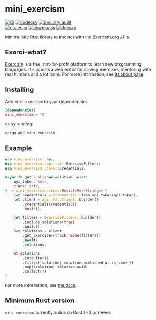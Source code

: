 # mini_exercism

[![CI](https://github.com/clechasseur/mini_exercism/actions/workflows/ci.yml/badge.svg?branch=main&event=push)](https://github.com/clechasseur/mini_exercism/actions/workflows/ci.yml) [![codecov](https://codecov.io/gh/clechasseur/mini_exercism/branch/main/graph/badge.svg?token=qSFdAkbb8U)](https://codecov.io/gh/clechasseur/mini_exercism) [![Security audit](https://github.com/clechasseur/mini_exercism/actions/workflows/audit-check.yml/badge.svg?branch=main)](https://github.com/clechasseur/mini_exercism/actions/workflows/audit-check.yml)<br/>
[![crates.io](https://img.shields.io/crates/v/mini_exercism.svg)](https://crates.io/crates/mini_exercism) [![downloads](https://img.shields.io/crates/d/mini_exercism.svg)](https://crates.io/crates/mini_exercism) [![docs.rs](https://img.shields.io/badge/docs-latest-blue.svg)](https://docs.rs/mini_exercism)

Minimalistic Rust library to interact with the [Exercism.org](https://exercism.org) APIs.

## Exerci-what?

[Exercism](https://exercism.org) is a free, not-for-profit platform to learn new programming languages. It supports a web editor for solving exercises, mentoring with real humans and a lot more. For more information, see [its about page](https://exercism.org/about).

## Installing

Add `mini_exercism` to your dependencies:

```toml
[dependencies]
mini_exercism = "0"
```

or by running:

```bash
cargo add mini_exercism
```

## Example

```rust
use mini_exercism::api;
use mini_exercism::api::v2::ExerciseFilters;
use mini_exercism::core::Credentials;

async fn get_published_solution_uuids(
    api_token: &str,
    track: &str,
) -> mini_exercism::core::Result<Vec<String>> {
    let credentials = Credentials::from_api_token(api_token);
    let client = api::v2::Client::builder()
        .credentials(credentials)
        .build();

    let filters = ExerciseFilters::builder()
        .include_solutions(true)
        .build();
    let solutions = client
        .get_exercises(track, Some(filters))
        .await?
        .solutions;

    Ok(solutions
        .into_iter()
        .filter(|solution| solution.published_at.is_some())
        .map(|solution| solution.uuid)
        .collect())
}
```

For more information, see [the docs](https://docs.rs/mini_exercism).

## Minimum Rust version

`mini_exercism` currently builds on Rust 1.63 or newer.
